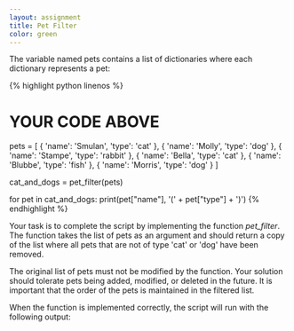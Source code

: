 ```yaml
---
layout: assignment
title: Pet Filter
color: green
---
```

The variable named pets contains a list of dictionaries where each dictionary represents a pet:

{% highlight python linenos %}
# YOUR CODE ABOVE

pets = [
    { 'name': 'Smulan', 'type': 'cat' },
    { 'name': 'Molly', 'type': 'dog' },
    { 'name': 'Stampe', 'type': 'rabbit' },
    { 'name': 'Bella', 'type': 'cat' },
    { 'name': 'Blubbe', 'type': 'fish' },
    { 'name': 'Morris', 'type': 'dog' }
]

cat_and_dogs = pet_filter(pets)

for pet in cat_and_dogs:
    print(pet["name"], '(' + pet["type"] + ')')
{% endhighlight %}

Your task is to complete the script by implementing the function *pet_filter*. The function takes the list of pets as an argument and should return a copy of the list where all pets that are not of type 'cat' or 'dog' have been removed.

The original list of pets must not be modified by the function. Your solution should tolerate pets being added, modified, or deleted in the future. It is important that the order of the pets is maintained in the filtered list.

When the function is implemented correctly, the script will run with the following output: